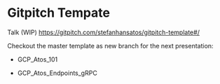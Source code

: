# Gitpitch Tempate

Talk (WIP) https://gitpitch.com/stefanhansatos/gitpitch-template#/

Checkout the master template as new branch for the next presentation:

- GCP_Atos_101

- GCP_Atos_Endpoints_gRPC



